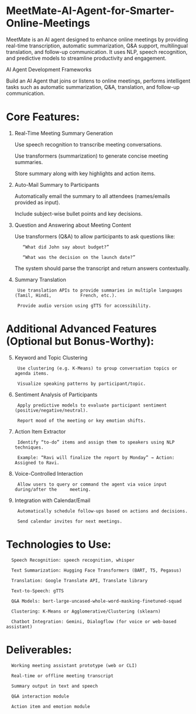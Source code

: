 # MeetMate-AI-Agent-for-Smarter-Online-Meetings
MeetMate is an AI agent designed to enhance online meetings by providing real-time transcription, automatic summarization, Q&amp;A support, multilingual translation, and follow-up communication. It uses NLP, speech recognition, and predictive models to streamline productivity and engagement.

AI Agent Development Frameworks

Build an AI Agent that joins or listens to online meetings, performs intelligent tasks such as automatic summarization, Q&A, translation, and follow-up communication.

# Core Features:

1. Real-Time Meeting Summary Generation

      Use speech recognition to transcribe meeting conversations.
      
      Use transformers (summarization) to generate concise meeting summaries.
      
      Store summary along with key highlights and action items.

2. Auto-Mail Summary to Participants

      Automatically email the summary to all attendees (names/emails provided as input).
      
      Include subject-wise bullet points and key decisions.

3. Question and Answering about Meeting Content

      Use transformers (Q&A) to allow participants to ask questions like:
      
          “What did John say about budget?”
          
          “What was the decision on the launch date?”
      
      The system should parse the transcript and return answers contextually.

4. Summary Translation

        Use translation APIs to provide summaries in multiple languages (Tamil, Hindi,           French, etc.).
        
        Provide audio version using gTTS for accessibility.

# Additional Advanced Features (Optional but Bonus-Worthy):

5. Keyword and Topic Clustering

        Use clustering (e.g. K-Means) to group conversation topics or agenda items.
        
        Visualize speaking patterns by participant/topic.

6. Sentiment Analysis of Participants

        Apply predictive models to evaluate participant sentiment                (positive/negative/neutral).
        
        Report mood of the meeting or key emotion shifts.

7. Action Item Extractor

        Identify “to-do” items and assign them to speakers using NLP techniques.
        
        Example: “Ravi will finalize the report by Monday” → Action: Assigned to Ravi.

8. Voice-Controlled Interaction

        Allow users to query or command the agent via voice input during/after the     meeting.

9. Integration with Calendar/Email

        Automatically schedule follow-ups based on actions and decisions.
        
        Send calendar invites for next meetings.

# Technologies to Use:

      Speech Recognition: speech recognition, whisper
      
      Text Summarization: Hugging Face Transformers (BART, T5, Pegasus)
      
      Translation: Google Translate API, Translate library
      
      Text-to-Speech: gTTS
      
      Q&A Models: bert-large-uncased-whole-word-masking-finetuned-squad
      
      Clustering: K-Means or Agglomerative/Clustering (sklearn)
      
      Chatbot Integration: Gemini, Dialogflow (for voice or web-based assistant)

# Deliverables:

      Working meeting assistant prototype (web or CLI)
      
      Real-time or offline meeting transcript
      
      Summary output in text and speech
      
      Q&A interaction module
      
      Action item and emotion module
